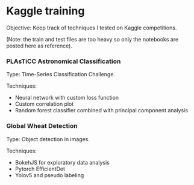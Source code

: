 # Kaggle training

Objective: Keep track of techniques I tested on Kaggle competitions.

(Note: the train and test files are too heavy so only the notebooks are posted here as reference).

### PLAsTiCC Astronomical Classification

Type: Time-Series Classification Challenge.

Techniques:
- Neural network with custom loss function
- Custom correlation plot
- Random forest classifier combined with principal component analysis

### Global Wheat Detection

Type: Object detection in images.

Techniques:
- BokehJS for exploratory data analysis
- Pytorch EfficientDet
- Yolov5 and pseudo labeling

